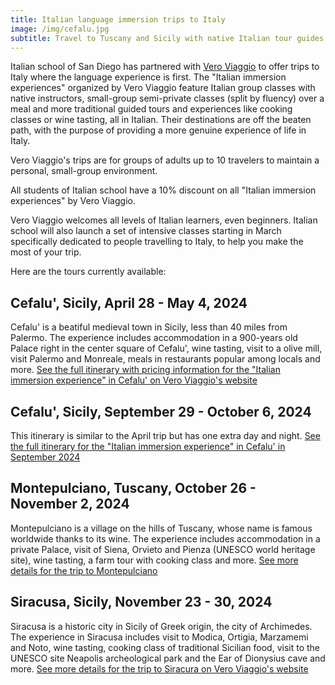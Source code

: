 ```yaml
---
title: Italian language immersion trips to Italy
image: /img/cefalu.jpg
subtitle: Travel to Tuscany and Sicily with native Italian tour guides
---
```


Italian school of San Diego has partnered with [Vero Viaggio](https://www.veroviaggio.com/about) to offer trips to Italy where the language experience is first.
The "Italian immersion experiences" organized by Vero Viaggio feature Italian group classes with native instructors, small-group semi-private classes (split by fluency) over a meal and more traditional guided tours and experiences like cooking classes or wine tasting, all in Italian. Their destinations are off the beaten path, with the purpose of providing a more genuine experience of life in Italy.

Vero Viaggio's trips are for groups of adults up to 10 travelers to maintain a personal, small-group environment.

All students of Italian school have a 10% discount on all "Italian immersion experiences" by Vero Viaggio.

Vero Viaggio welcomes all levels of Italian learners, even beginners. Italian school will also launch a set of intensive classes starting in March specifically dedicated to people travelling to Italy, to help you make the most of your trip.

Here are the tours currently available:

## Cefalu', Sicily, April 28 - May 4, 2024 

Cefalu' is a beatiful medieval town in Sicily, less than 40 miles from Palermo. The experience includes accommodation in a 900-years old Palace right in the center square of Cefalu', wine tasting, visit to a olive mill, visit Palermo and Monreale, meals in restaurants popular among locals and more.
[See the full itinerary with pricing information for the "Italian immersion experience" in Cefalu' on Vero Viaggio's website](https://www.veroviaggio.com/cefalu-april-2024-itinerary)

## Cefalu', Sicily, September 29 - October 6, 2024 

This itinerary is similar to the April trip but has one extra day and night.
[See the full itinerary for the "Italian immersion experience" in Cefalu' in September 2024](https://www.veroviaggio.com/cefalu-september-2024-itinerary)

## Montepulciano, Tuscany, October 26 - November 2, 2024

Montepulciano is a village on the hills of Tuscany, whose name is famous worldwide thanks to its wine. The experience includes accommodation in a private Palace, visit of Siena, Orvieto and Pienza (UNESCO world heritage site), wine tasting, a farm tour with cooking class and more.
[See more details for the trip to Montepulciano](https://www.veroviaggio.com/montepulciano-october-2024-itinerary)

## Siracusa, Sicily, November 23 - 30, 2024

Siracusa is a historic city in Sicily of Greek origin, the city of Archimedes. The experience in Siracusa includes visit to Modica, Ortigia, Marzamemi and Noto, wine tasting, cooking class of traditional Sicilian food, visit to the UNESCO site Neapolis archeological park and the Ear of Dionysius cave and more. 
[See more details for the trip to Siracura on Vero Viaggio's website](https://www.veroviaggio.com/siracusa-november-2024-itinerary)
